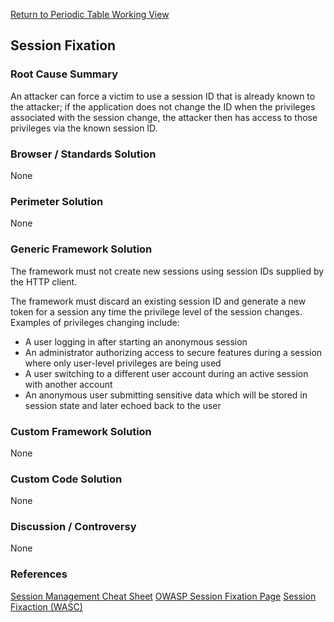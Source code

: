 [Return to Periodic Table Working
View](OWASP_Periodic_Table_of_Vulnerabilities#Periodic_Table_of_Vulnerabilities "wikilink")

## Session Fixation

### Root Cause Summary

An attacker can force a victim to use a session ID that is already known
to the attacker; if the application does not change the ID when the
privileges associated with the session change, the attacker then has
access to those privileges via the known session ID.

### Browser / Standards Solution

None

### Perimeter Solution

None

### Generic Framework Solution

The framework must not create new sessions using session IDs supplied by
the HTTP client.

The framework must discard an existing session ID and generate a new
token for a session any time the privilege level of the session changes.
Examples of privileges changing include:

  - A user logging in after starting an anonymous session
  - An administrator authorizing access to secure features during a
    session where only user-level privileges are being used
  - A user switching to a different user account during an active
    session with another account
  - An anonymous user submitting sensitive data which will be stored in
    session state and later echoed back to the user

### Custom Framework Solution

None

### Custom Code Solution

None

### Discussion / Controversy

None

### References

[Session Management Cheat
Sheet](https://www.owasp.org/index.php/Session_Management_Cheat_Sheet)
[OWASP Session Fixation
Page](https://www.owasp.org/index.php/Session_fixation)
[Session Fixaction
(WASC)](http://projects.webappsec.org/w/page/13246960/Session%20Fixation)